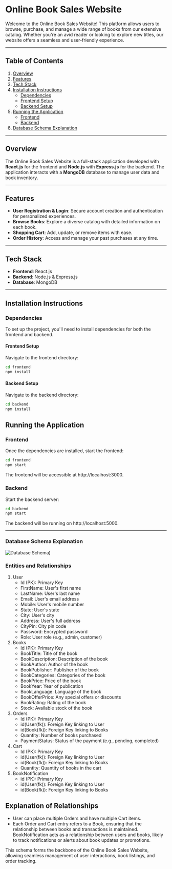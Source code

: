 # Online Book Sales Website

Welcome to the Online Book Sales Website! This platform allows users to browse, purchase, and manage a wide range of books from our extensive catalog. Whether you're an avid reader or looking to explore new titles, our website offers a seamless and user-friendly experience.

---

## Table of Contents

1. [Overview](#overview)
2. [Features](#features)
3. [Tech Stack](#tech-stack)
4. [Installation Instructions](#installation-instructions)
   - [Dependencies](#dependencies)
   - [Frontend Setup](#frontend-setup)
   - [Backend Setup](#backend-setup)
5. [Running the Application](#running-the-application)
   - [Frontend](#frontend)
   - [Backend](#backend)
6. [Database Schema Explanation](#Database-Schema-Explanation)

---

## Overview

The Online Book Sales Website is a full-stack application developed with **React.js** for the frontend and **Node.js** with **Express.js** for the backend. The application interacts with a **MongoDB** database to manage user data and book inventory.

---

## Features

- **User Registration & Login**: Secure account creation and authentication for personalized experiences.
- **Browse Books**: Explore a diverse catalog with detailed information on each book.
- **Shopping Cart**: Add, update, or remove items with ease.
- **Order History**: Access and manage your past purchases at any time.

---

## Tech Stack

- **Frontend**: React.js
- **Backend**: Node.js & Express.js
- **Database**: MongoDB

---

## Installation Instructions

### Dependencies

To set up the project, you'll need to install dependencies for both the frontend and backend.

#### Frontend Setup

Navigate to the frontend directory:

```bash
cd frontend
npm install
```

#### Backend Setup

Navigate to the backend directory:

```bash
cd backend
npm install
```

## Running the Application
### Frontend
Once the dependencies are installed, start the frontend:
```bash
cd frontend
npm start
```
The frontend will be accessible at http://localhost:3000.

### Backend
Start the backend server:
```bash
cd backend
npm start
```
The backend will be running on http://localhost:5000.

---
### Database Schema Explanation
![Database Schema]([https://github.com/Hanveshith/Online-Book-Sales-Website/blob/main/Db.png]))

### Entities and Relationships
1. User
   - Id (PK): Primary Key
   - FirstName: User's first name
   - LastName: User's last name
   - Email: User's email address
   - Mobile: User's mobile number
   - State: User's state
   - City: User's city
   - Address: User's full address
   - CityPin: City pin code
   - Password: Encrypted password
   - Role: User role (e.g., admin, customer)
2. Books
      - Id (PK): Primary Key
      - BookTitle: Title of the book
      - BookDescription: Description of the book
      - BookAuthor: Author of the book
      - BookPublisher: Publisher of the book
      - BookCategories: Categories of the book
      - BookPrice: Price of the book
      - BookYear: Year of publication
      - BookLanguage: Language of the book
      - BookOfferPrice: Any special offers or discounts
      - BookRating: Rating of the book
      - Stock: Available stock of the book
3. Orders
   - Id (PK): Primary Key
   - id(User(fk)): Foreign Key linking to User
   - id(Book(fk)): Foreign Key linking to Books
   - Quantity: Number of books purchased
   - PaymentStatus: Status of the payment (e.g., pending, completed)
4. Cart
   - Id (PK): Primary Key
   - id(User(fk)): Foreign Key linking to User
   - id(Book(fk)): Foreign Key linking to Books
   - Quantity: Quantity of books in the cart
5. BookNotification
   - id (PK): Primary Key
   - id(User(fk)): Foreign Key linking to User
   - id(Book(fk)): Foreign Key linking to Books

## Explanation of Relationships
- User can place multiple Orders and have multiple Cart items.
- Each Order and Cart entry refers to a Book, ensuring that the relationship between books and transactions is maintained.
BookNotification acts as a relationship between users and books, likely to track notifications or alerts about book updates or promotions.


This schema forms the backbone of the Online Book Sales Website, allowing seamless management of user interactions, book listings, and order tracking.


